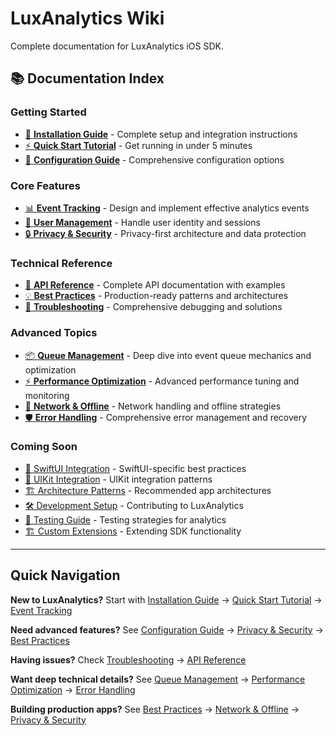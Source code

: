# LuxAnalytics Wiki

Complete documentation for LuxAnalytics iOS SDK.

## 📚 Documentation Index

### Getting Started
- [🚀 **Installation Guide**](Installation.md) - Complete setup and integration instructions
- [⚡ **Quick Start Tutorial**](Quick-Start.md) - Get running in under 5 minutes
- [🔧 **Configuration Guide**](Configuration.md) - Comprehensive configuration options

### Core Features
- [📊 **Event Tracking**](Event-Tracking.md) - Design and implement effective analytics events
- [👤 **User Management**](User-Management.md) - Handle user identity and sessions
- [🔒 **Privacy & Security**](Privacy-Security.md) - Privacy-first architecture and data protection

### Technical Reference
- [🚀 **API Reference**](API-Reference.md) - Complete API documentation with examples
- [💡 **Best Practices**](Best-Practices.md) - Production-ready patterns and architectures
- [🐛 **Troubleshooting**](Troubleshooting.md) - Comprehensive debugging and solutions

### Advanced Topics
- [📦 **Queue Management**](Queue-Management.md) - Deep dive into event queue mechanics and optimization
- [⚡ **Performance Optimization**](Performance.md) - Advanced performance tuning and monitoring
- [📡 **Network & Offline**](Network-Offline.md) - Network handling and offline strategies
- [🛡️ **Error Handling**](Error-Handling.md) - Comprehensive error management and recovery

### Coming Soon
- [📱 SwiftUI Integration](SwiftUI-Integration.md) - SwiftUI-specific best practices
- [🎯 UIKit Integration](UIKit-Integration.md) - UIKit integration patterns
- [🏗️ Architecture Patterns](Architecture-Patterns.md) - Recommended app architectures
- [🛠️ Development Setup](Development-Setup.md) - Contributing to LuxAnalytics
- [🧪 Testing Guide](Testing.md) - Testing strategies for analytics
- [🏗️ Custom Extensions](Custom-Extensions.md) - Extending SDK functionality

---

## Quick Navigation

**New to LuxAnalytics?** Start with [Installation Guide](Installation.md) → [Quick Start Tutorial](Quick-Start.md) → [Event Tracking](Event-Tracking.md)

**Need advanced features?** See [Configuration Guide](Configuration.md) → [Privacy & Security](Privacy-Security.md) → [Best Practices](Best-Practices.md)

**Having issues?** Check [Troubleshooting](Troubleshooting.md) → [API Reference](API-Reference.md)

**Want deep technical details?** See [Queue Management](Queue-Management.md) → [Performance Optimization](Performance.md) → [Error Handling](Error-Handling.md)

**Building production apps?** See [Best Practices](Best-Practices.md) → [Network & Offline](Network-Offline.md) → [Privacy & Security](Privacy-Security.md)